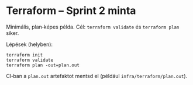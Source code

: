 # Terraform – Sprint 2 minta

Minimális, plan‑képes példa. Cél: `terraform validate` és `terraform plan` siker.

Lépések (helyben):
```
terraform init
terraform validate
terraform plan -out=plan.out
```

CI‑ban a `plan.out` artefaktot mentsd el (például `infra/terraform/plan.out`).

